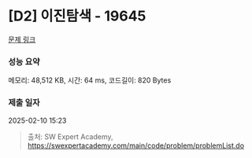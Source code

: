 # [D2] 이진탐색 - 19645 

[문제 링크](https://swexpertacademy.com/main/code/problem/problemDetail.do?contestProbId=AY1iBDpahW4DFAWX) 

### 성능 요약

메모리: 48,512 KB, 시간: 64 ms, 코드길이: 820 Bytes

### 제출 일자

2025-02-10 15:23



> 출처: SW Expert Academy, https://swexpertacademy.com/main/code/problem/problemList.do